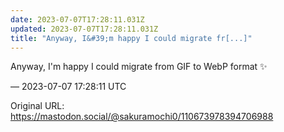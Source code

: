 ```yaml
---
date: 2023-07-07T17:28:11.031Z
updated: 2023-07-07T17:28:11.031Z
title: "Anyway, I&#39;m happy I could migrate fr[...]"
---
```


<p>Anyway, I&#39;m happy I could migrate from GIF to WebP format ✨</p>

&mdash; 2023-07-07 17:28:11 UTC

Original URL: https://mastodon.social/@sakuramochi0/110673978394706988
